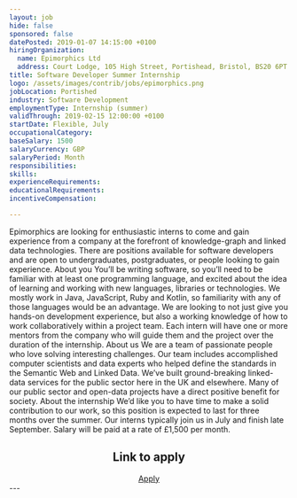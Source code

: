```yaml
---
layout: job
hide: false
sponsored: false
datePosted: 2019-01-07 14:15:00 +0100
hiringOrganization:
  name: Epimorphics Ltd
  address: Court Lodge, 105 High Street, Portishead, Bristol, BS20 6PT
title: Software Developer Summer Internship
logo: /assets/images/contrib/jobs/epimorphics.png
jobLocation: Portished
industry: Software Development
employmentType: Internship (summer)
validThrough: 2019-02-15 12:00:00 +0100
startDate: Flexible, July
occupationalCategory:
baseSalary: 1500
salaryCurrency: GBP
salaryPeriod: Month
responsibilities:
skills:
experienceRequirements:
educationalRequirements:
incentiveCompensation:

---
```

Epimorphics are looking for enthusiastic interns to come and gain experience from a company at the forefront of knowledge-graph and linked data technologies. There are positions available for software developers and are open to undergraduates, postgraduates, or people looking to gain experience.
About you
You’ll be writing software, so you’ll need to be familiar with at least one programming language, and excited about the idea of learning and working with new languages, libraries or technologies. We mostly work in Java, JavaScript, Ruby and Kotlin, so familiarity with any of those languages would be an advantage.
We are looking to not just give you hands-on development experience, but also a working knowledge of how to work collaboratively within a project team. Each intern will have one or more mentors from the company who will guide them and the project over the duration of the internship.
About us
We are a team of passionate people who love solving interesting challenges. Our team includes accomplished computer scientists and data experts who helped define the standards in the Semantic Web and Linked Data. We’ve built ground-breaking linked-data services for the public sector here in the UK and elsewhere. Many of our public sector and open-data projects have a direct positive benefit for society.
About the internship
We’d like you to have time to make a solid contribution to our work, so this position is expected to last for three months over the summer. Our interns typically join us in July and finish late September.
Salary will be paid at a rate of £1,500 per month.

<div class="to-apply" style="text-align: center">
  <h2>Link to apply</h2>
  <a class="btn btn--dark" style="margin: 20px" href="https://www.epimorphics.com/internships-2019/">
    Apply
  </a>
</div>
---
